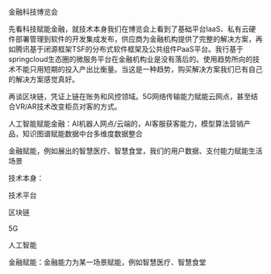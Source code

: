 金融科技博览会

先看科技赋能金融，就技术本身我们在博览会上看到了基础平台IaaS、私有云硬件部署管理到软件的开发集成发布，供应商为金融机构提供了完整的解决方案，再如腾讯基于闭源框架TSF的分布式软件框架及公共组件PaaS平台。我行基于springcloud生态圈的微服务平台在金融机构业是没有落后的。使用趋势所向的技术不能只用短期的投入产出比衡量。当这是一种趋势，购买解决方案我们已有自己的解决方案感觉真好。

再谈区块链，凭证上链在账务和风控领域。5G网络传输能力赋能云网点，甚至结合VR/AR技术改变柜员对客的方式。

人工智能赋能金融：AI机器人网点/云端的，AI客服获客能力，模型算法营销产品，知识图谱赋能数据中台多维度数据整合

金融赋能，例如展出的智慧医疗、智慧食堂，我们的用户数据、支付能力赋能生活场景



技术本身：

技术平台

区块链

5G

人工智能



金融赋能：金融能力为某一场景赋能，例如智慧医疗、智慧食堂